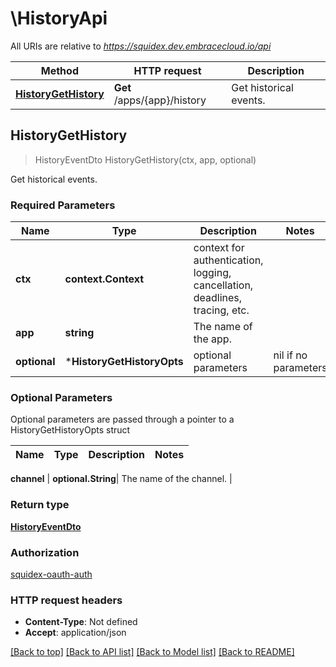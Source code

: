 # \HistoryApi

All URIs are relative to *https://squidex.dev.embracecloud.io/api*

Method | HTTP request | Description
------------- | ------------- | -------------
[**HistoryGetHistory**](HistoryApi.md#HistoryGetHistory) | **Get** /apps/{app}/history | Get historical events.



## HistoryGetHistory

> HistoryEventDto HistoryGetHistory(ctx, app, optional)

Get historical events.

### Required Parameters


Name | Type | Description  | Notes
------------- | ------------- | ------------- | -------------
**ctx** | **context.Context** | context for authentication, logging, cancellation, deadlines, tracing, etc.
**app** | **string**| The name of the app. | 
 **optional** | ***HistoryGetHistoryOpts** | optional parameters | nil if no parameters

### Optional Parameters

Optional parameters are passed through a pointer to a HistoryGetHistoryOpts struct


Name | Type | Description  | Notes
------------- | ------------- | ------------- | -------------

 **channel** | **optional.String**| The name of the channel. | 

### Return type

[**HistoryEventDto**](HistoryEventDto.md)

### Authorization

[squidex-oauth-auth](../README.md#squidex-oauth-auth)

### HTTP request headers

- **Content-Type**: Not defined
- **Accept**: application/json

[[Back to top]](#) [[Back to API list]](../README.md#documentation-for-api-endpoints)
[[Back to Model list]](../README.md#documentation-for-models)
[[Back to README]](../README.md)

